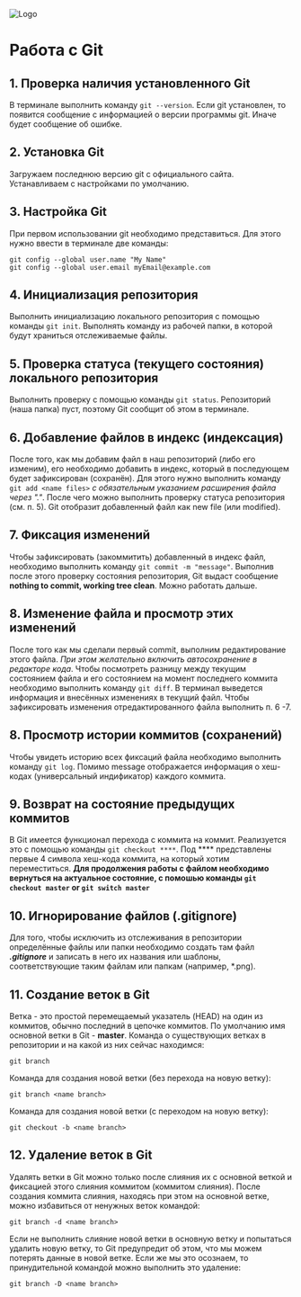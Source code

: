 ![Logo](Git-Logo-1788C.png)
# Работа с Git
## 1. Проверка наличия установленного Git
В терминале выполнить команду `git --version`.
Если git установлен, то появится сообщение с информацией о версии программы git. Иначе будет сообщение об ошибке.
## 2. Установка Git
Загружаем последнюю версию git с официального сайта. Устанавливаем с настройками по умолчанию.
## 3. Настройка Git
При первом использовании git необходимо представиться. Для этого нужно ввести в терминале две команды:
```
git config --global user.name "My Name" 
git config --global user.email myEmail@example.com
```
## 4. Инициализация репозитория
Выполнить инициализацию локального репозитория с помощью команды `git init`. Выполнять команду из рабочей папки, в которой будут храниться отслеживаемые файлы.
## 5. Проверка статуса (текущего состояния) локального репозитория
Выполнить проверку с помощью команды `git status`. Репозиторий (наша папка) пуст, поэтому Git сообщит об этом в терминале.
## 6. Добавление файлов в индекс (индексация)
После того, как мы добавим файл в наш репозиторий (либо его изменим), его необходимо добавить в индекс, который в последующем будет зафиксирован (сохранён). Для этого нужно выполнить команду `git add <name files>` _с обязательным указанием расширения файла через "."_. После чего можно выполнить проверку статуса репозитория (см. п. 5). Git отобразит добавленный файл как new file (или modified).
## 7. Фиксация изменений
Чтобы зафиксировать (закоммитить) добавленный в индекс файл, необходимо выполнить команду `git commit -m "message"`. Выполнив после этого проверку состояния репозитория, Git выдаст сообщение **nothing to commit, working tree clean**. Можно работать дальше.
## 8. Изменение файла и просмотр этих изменений
После того как мы сделали первый commit, выполним редактирование этого файла. *При этом желательно включить автосохранение в редакторе кода*. Чтобы посмотреть разницу между текущим состоянием файла и его состоянием на момент последнего коммита необходимо выполнить команду `git diff`. В терминал выведется информация и внесённых изменениях в текущий файл. Чтобы зафиксировать изменения отредактированного файла выполнить п. 6 -7.
## 8. Просмотр истории коммитов (сохранений)
Чтобы увидеть историю всех фиксаций файла необходимо выполнить команду `git log`. Помимо message отображается информация о хеш-кодах (универсальный индификатор) каждого коммита.
## 9. Возврат на состояние предыдущих коммитов
В Git имеется функционал перехода с коммита на коммит. Реализуется это с помощью команды `git checkout ****`. Под **** представлены первые 4 символа хеш-кода коммита, на который хотим переместиться. **Для продолжения работы с файлом необходимо вернуться на актуальное состояние, с помошью команды `git checkout master` or `git switch master`**
## 10. Игнорирование файлов (.gitignore)
Для того, чтобы исключить из отслеживания в репозитории определённые файлы или папки необходимо создать там файл ***.gitignore*** и записать в него их названия или шаблоны, соответствующие таким файлам или папкам (например, *.png).
## 11. Создание веток в Git
Ветка - это простой перемещаемый указатель (HEAD) на один из коммитов, обычно последний в цепочке коммитов.
По умолчанию имя основной ветки в Git - **master**.
Команда о существующих ветках в репозитории и на какой из них сейчас находимся:
```
git branch
```
Команда для создания новой ветки (без перехода на новую ветку):
```
git branch <name branch>
```
Команда для создания новой ветки (с переходом на новую ветку):
```
git checkout -b <name branch>
```
## 12. Удаление веток в Git
Удалять ветки в Git можно только после слияния их с основной веткой и фиксацией этого слияния коммитом (коммитом слияния).
После создания коммита слияния, находясь при этом на основной ветке, можно избавиться от ненужных веток командой:
```
git branch -d <name branch>
```
Если не выполнить слияние новой ветки в основную ветку и попытаться удалить новую ветку, то Git предупредит об этом, что мы можем потерять данные в новой ветке. Если же мы это осознаем, то принудительной командой можно выполнить это удаление:
```
git branch -D <name branch>
```